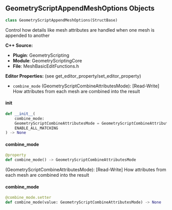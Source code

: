 ## GeometryScriptAppendMeshOptions Objects

```python
class GeometryScriptAppendMeshOptions(StructBase)
```

Control how details like mesh attributes are handled when one mesh is appended to another

**C++ Source:**

- **Plugin**: GeometryScripting
- **Module**: GeometryScriptingCore
- **File**: MeshBasicEditFunctions.h

**Editor Properties:** (see get_editor_property/set_editor_property)

- ``combine_mode`` (GeometryScriptCombineAttributesMode):  [Read-Write] How attributes from each mesh are combined into the result

<a id="unreal.GeometryScriptAppendMeshOptions.__init__"></a>

#### __init__

```python
def __init__(
    combine_mode:
    GeometryScriptCombineAttributesMode = GeometryScriptCombineAttributesMode.
    ENABLE_ALL_MATCHING
) -> None
```

<a id="unreal.GeometryScriptAppendMeshOptions.combine_mode"></a>

#### combine_mode

```python
@property
def combine_mode() -> GeometryScriptCombineAttributesMode
```

(GeometryScriptCombineAttributesMode):  [Read-Write] How attributes from each mesh are combined into the result

<a id="unreal.GeometryScriptAppendMeshOptions.combine_mode"></a>

#### combine_mode

```python
@combine_mode.setter
def combine_mode(value: GeometryScriptCombineAttributesMode) -> None
```

<a id="unreal.GeometryScriptBoneWeight"></a>